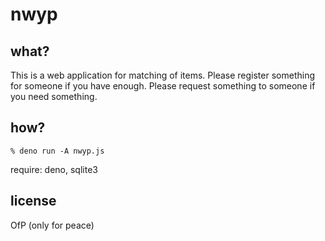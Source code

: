 # nwyp

## what?

This is a web application for matching of items. Please register something for someone if you have enough. Please request something to someone if you need something.

## how?

```
% deno run -A nwyp.js
```
require: deno, sqlite3

## license

OfP (only for peace)
